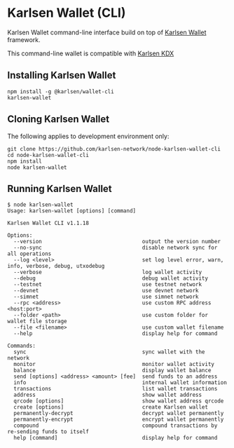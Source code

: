 # Karlsen Wallet (CLI)

Karlsen Wallet command-line interface build on top of
[Karlsen Wallet](https://github.com/karlsen-network/node-karlsen-wallet)
framework.

This command-line wallet is compatible with
[Karlsen KDX](https://github.com/karlsen-network/karlsen-kdx)

## Installing Karlsen Wallet

```
npm install -g @karlsen/wallet-cli
karlsen-wallet
```

## Cloning Karlsen Wallet

The following applies to development environment only:

```
git clone https://github.com/karlsen-network/node-karlsen-wallet-cli
cd node-karlsen-wallet-cli
npm install
node karlsen-wallet
```

## Running Karlsen Wallet

```
$ node karlsen-wallet
Usage: karlsen-wallet [options] [command]

Karlsen Wallet CLI v1.1.18

Options:
  --version                                output the version number
  --no-sync                                disable network sync for all operations
  --log <level>                            set log level error, warn, info, verbose, debug, utxodebug
  --verbose                                log wallet activity
  --debug                                  debug wallet activity
  --testnet                                use testnet network
  --devnet                                 use devnet network
  --simnet                                 use simnet network
  --rpc <address>                          use custom RPC address <host:port>
  --folder <path>                          use custom folder for wallet file storage
  --file <filename>                        use custom wallet filename
  --help                                   display help for command

Commands:
  sync                                     sync wallet with the network
  monitor                                  monitor wallet activity
  balance                                  display wallet balance
  send [options] <address> <amount> [fee]  send funds to an address
  info                                     internal wallet information
  transactions                             list wallet transactions
  address                                  show wallet address
  qrcode [options]                         show wallet address qrcode
  create [options]                         create Karlsen wallet
  permanently-decrypt                      decrypt wallet permanently
  permanently-encrypt                      encrypt wallet permanently
  compound                                 compound transactions by re-sending funds to itself
  help [command]                           display help for command
```
